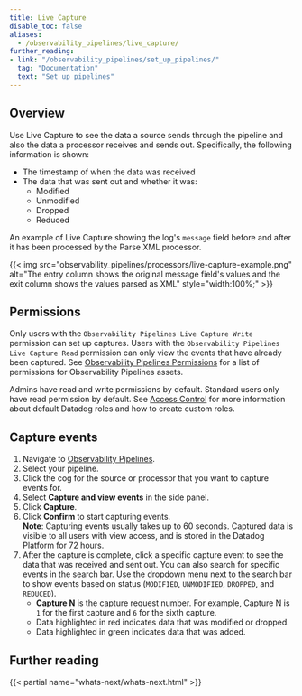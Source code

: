 ```yaml
---
title: Live Capture
disable_toc: false
aliases:
  - /observability_pipelines/live_capture/
further_reading:
- link: "/observability_pipelines/set_up_pipelines/"
  tag: "Documentation"
  text: "Set up pipelines"
---
```


## Overview

Use Live Capture to see the data a source sends through the pipeline and also the data a processor receives and sends out.
Specifically, the following information is shown:
- The timestamp of when the data was received
- The data that was sent out and whether it was:
    - Modified
    - Unmodified
    - Dropped
    - Reduced

An example of Live Capture showing the log's `message` field before and after it has been processed by the Parse XML processor.

{{< img src="observability_pipelines/processors/live-capture-example.png" alt="The entry column shows the original message field's values and the exit column shows the values parsed as XML" style="width:100%;" >}}

## Permissions

Only users with the `Observability Pipelines Live Capture Write` permission can set up captures. Users with the `Observability Pipelines Live Capture Read` permission can only view the events that have already been captured. See [Observability Pipelines Permissions][1] for a list of permissions for Observability Pipelines assets.

Admins have read and write permissions by default. Standard users only have read permission by default. See [Access Control][2] for more information about default Datadog roles and how to create custom roles.

## Capture events

1. Navigate to [Observability Pipelines][3].
1. Select your pipeline.
1. Click the cog for the source or processor that you want to capture events for.
1. Select **Capture and view events** in the side panel.
1. Click **Capture**.
1. Click **Confirm** to start capturing events.<br>**Note**: Capturing events usually takes up to 60 seconds. Captured data is visible to all users with view access, and is stored in the Datadog Platform for 72 hours.
1. After the capture is complete, click a specific capture event to see the data that was received and sent out. You can also search for specific events in the search bar. Use the dropdown menu next to the search bar to show events based on status (`MODIFIED`, `UNMODIFIED`, `DROPPED`, and `REDUCED`).
    - **Capture N** is the capture request number. For example, Capture N is `1` for the first capture and `6` for the sixth capture.
    - Data highlighted in red indicates data that was modified or dropped.
    - Data highlighted in green indicates data that was added.

## Further reading

{{< partial name="whats-next/whats-next.html" >}}

[1]: /account_management/rbac/permissions/#observability-pipelines
[2]: /account_management/rbac/
[3]: https://app.datadoghq.com/observability-pipelines
